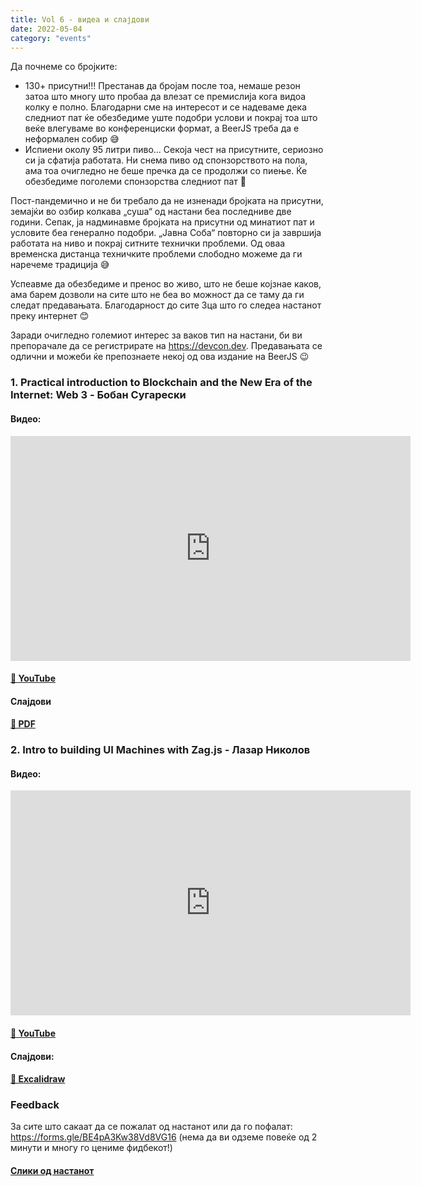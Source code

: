 ```yaml
---
title: Vol 6 - видеа и слајдови
date: 2022-05-04
category: "events"
---
```


Да почнеме со бројките:

- 130+ присутни!!! Престанав да бројам после тоа, немаше резон затоа што многу што пробаа да влезат се премислија кога видоа колку е полно. Благодарни сме на интересот и се надеваме дека следниот пат ќе обезбедиме уште подобри услови и покрај тоа што веќе влегуваме во конференциски формат, a BeerJS треба да е неформален собир 😅
- Испиени околу 95 литри пиво... Секоја чест на присутните, сериозно си ја сфатија работата. Ни снема пиво од спонзорството на пола, ама тоа очигледно не беше пречка да се продолжи со пиење. Ќе обезбедиме поголеми спонзорства следниот пат 🍺

Пост-пандемично и не би требало да не изненади бројката на присутни, земајќи во озбир колкава „суша“ од настани беа последниве две години. Сепак, ја надминавме бројката на присутни од минатиот пат и условите беа генерално подобри. „Јавна Соба“ повторно си ја завршија работата на ниво и покрај ситните технички проблеми. Од оваа временска дистанца техничките проблеми слободно можеме да ги наречеме традиција 😅 

Успеавме да обезбедиме и пренос во живо, што не беше којзнае каков, ама барем дозволи на сите што не беа во можност да се таму да ги следат предавањата. Благодарност до сите 3ца што го следеа настанот преку интернет 😊

Заради очигледно големиот интерес за ваков тип на настани, би ви препорачале да се регистрирате на https://devcon.dev. Предавањата се одлични и можеби ќе препознаете некој од ова издание на BeerJS 😉

### 1. Practical introduction to Blockchain and the New Era of the Internet: Web 3 - __Бобан Сугарески__

#### Видео:

<div class="iframe-wrapper"><iframe src="https://www.youtube.com/embed/iiGPAjJlbRs" width="640" height="360" frameborder="0" allowfullscreen></iframe></div>

#### [🔗 YouTube](https://www.youtube.com/watch?v=iiGPAjJlbRs)

#### Слајдови

#### [🔗 PDF](/dapps.pdf)

### 2. Intro to building UI Machines with Zag.js - __Лазар Николов__

#### Видео:

<div class="iframe-wrapper"><iframe src="https://www.youtube.com/embed/WZerO8ztIvY" width="640" height="360" frameborder="0" allowfullscreen></iframe></div>

#### [🔗 YouTube](https://www.youtube.com/watch?v=WZerO8ztIvY)

#### Слајдови:

#### [🔗 Excalidraw](https://excalidraw.com/#json=j0I77GENbSCaffJgLhgKz,PnrbnDHOXx2py9lkreA2PQ)

### Feedback

За сите што сакаат да се пожалат од настанот или да го пофалат: https://forms.gle/BE4pA3Kw38Vd8VG16 (нема да ви одземе повеќе од 2 минути и многу го цениме фидбекот!)

#### [Слики од настанот](https://photos.app.goo.gl/7RVC49GrMyHpLWf2A)